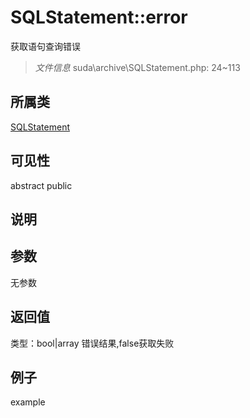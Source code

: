 # SQLStatement::error
获取语句查询错误
> *文件信息* suda\archive\SQLStatement.php: 24~113
## 所属类 

[SQLStatement](../SQLStatement.md)

## 可见性

abstract  public  
## 说明



## 参数

无参数

## 返回值
类型：bool|array
 错误结果,false获取失败

## 例子

example